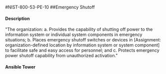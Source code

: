 #NIST-800-53-PE-10
##Emergency Shutoff
#### Description
"The organization:
  a.  Provides the capability of shutting off power to the information system or individual system components in emergency situations;
  b.  Places emergency shutoff switches or devices in [Assignment: organization-defined location by information system or system component] to facilitate safe and easy access for personnel; and
  c.  Protects emergency power shutoff capability from unauthorized activation."
#### Ansible Tower

